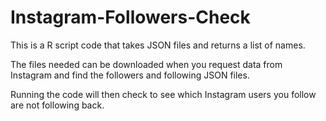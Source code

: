 # Instagram-Followers-Check

This is a R script code that takes JSON files and returns a list of names.

The files needed can be downloaded when you request data from Instagram and find the followers and following JSON files.

Running the code will then check to see which Instagram users you follow are not following back.

